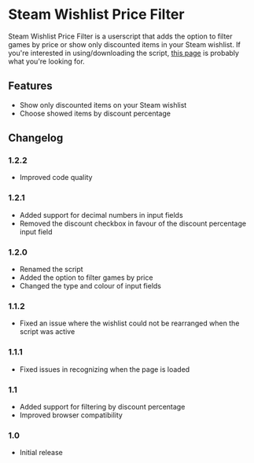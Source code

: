 # Steam Wishlist Price Filter

Steam Wishlist Price Filter is a userscript that adds the option to filter games
by price or show only discounted items in your Steam wishlist. If you're
interested in using/downloading the script,
[this page](https://xiyng.github.io/steam-wishlist-price-filter/) is probably
what you're looking for.

## Features

- Show only discounted items on your Steam wishlist
- Choose showed items by discount percentage

## Changelog

### 1.2.2

- Improved code quality

### 1.2.1

- Added support for decimal numbers in input fields
- Removed the discount checkbox in favour of the discount percentage input field

### 1.2.0

- Renamed the script
- Added the option to filter games by price
- Changed the type and colour of input fields

### 1.1.2

- Fixed an issue where the wishlist could not be rearranged when the script was
  active

### 1.1.1

- Fixed issues in recognizing when the page is loaded

### 1.1

- Added support for filtering by discount percentage
- Improved browser compatibility

### 1.0

- Initial release

